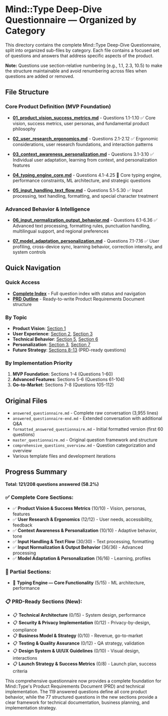 # Mind::Type Deep-Dive Questionnaire — Organized by Category

This directory contains the complete Mind::Type Deep-Dive Questionnaire, split into organized sub-files by category. Each file contains a focused set of questions and answers that address specific aspects of the product.

**Note:** Questions use section-relative numbering (e.g., 1.1, 2.3, 10.5) to make the structure maintainable and avoid renumbering across files when questions are added or removed.

## File Structure

### Core Product Definition (MVP Foundation)

- **[01_product_vision_success_metrics.md](01_product_vision_success_metrics.md)** - Questions 1.1-1.10 ✅
  Core vision, success metrics, user personas, and fundamental product philosophy

- **[02_user_research_ergonomics.md](02_user_research_ergonomics.md)** - Questions 2.1-2.12 ✅
  Ergonomic considerations, user research foundations, and interaction patterns

- **[03_context_awareness_personalization.md](03_context_awareness_personalization.md)** - Questions 3.1-3.10 ✅
  Individual user adaptation, learning from context, and personalization features

- **[04_typing_engine_core.md](04_typing_engine_core.md)** - Questions 4.1-4.25 🔄
  Core typing engine, performance constraints, ML architecture, and strategic questions

- **[05_input_handling_text_flow.md](05_input_handling_text_flow.md)** - Questions 5.1-5.30 ✅
  Input processing, text handling, formatting, and special character treatment

### Advanced Behavior & Intelligence

- **[06_input_normalization_output_behavior.md](06_input_normalization_output_behavior.md)** - Questions 6.1-6.36 ✅
  Advanced text processing, formatting rules, punctuation handling, multilingual support, and regional preferences

- **[07_model_adaptation_personalization.md](07_model_adaptation_personalization.md)** - Questions 7.1-7.16 ✅
  User profiling, cross-device sync, learning behavior, correction intensity, and system controls

## Quick Navigation

### Quick Access

- **[Complete Index](index.md)** - Full question index with status and navigation
- **[PRD Outline](../PRD_OUTLINE.md)** - Ready-to-write Product Requirements Document structure

### By Topic

- **Product Vision**: [Section 1](01_product_vision_success_metrics.md)
- **User Experience**: [Section 2](02_user_research_ergonomics.md), [Section 3](03_context_awareness_personalization.md)
- **Technical Behavior**: [Section 5](05_input_handling_text_flow.md), [Section 6](06_input_normalization_output_behavior.md)
- **Personalization**: [Section 3](03_context_awareness_personalization.md), [Section 7](07_model_adaptation_personalization.md)
- **Future Strategy**: [Sections 8-13](08_technical_architecture.md) (PRD-ready questions)

### By Implementation Priority

1. **MVP Foundation**: Sections 1-4 (Questions 1-60)
2. **Advanced Features**: Sections 5-6 (Questions 61-104)
3. **Go-to-Market**: Sections 7-8 (Questions 105-112)

## Original Files

- `answered_questionnaire.md` - Complete raw conversation (3,955 lines)
- `answered_questionnaire-end.md` - Extended conversation with additional Q&A
- `formatted_answered_questionnaire.md` - Initial formatted version (first 60 questions)
- `master_questionnaire.md` - Original question framework and structure
- `comprehensive_questions_overview.md` - Question categorization and overview
- Various template files and development iterations

## Progress Summary

**Total: 121/208 questions answered (58.2%)**

### ✅ Complete Core Sections:

- ✅ **Product Vision & Success Metrics** (10/10) - Vision, personas, features
- ✅ **User Research & Ergonomics** (12/12) - User needs, accessibility, feedback
- ✅ **Context Awareness & Personalization** (10/10) - Adaptive behavior, tone
- ✅ **Input Handling & Text Flow** (30/30) - Text processing, formatting
- ✅ **Input Normalization & Output Behavior** (36/36) - Advanced processing
- ✅ **Model Adaptation & Personalization** (16/16) - Learning, profiles

### 🔄 Partial Sections:

- 🔄 **Typing Engine — Core Functionality** (5/15) - ML architecture, performance

### 📋 PRD-Ready Sections (New):

- 📋 **Technical Architecture** (0/15) - System design, performance
- 📋 **Security & Privacy Implementation** (0/12) - Privacy-by-design, compliance
- 📋 **Business Model & Strategy** (0/10) - Revenue, go-to-market
- 📋 **Testing & Quality Assurance** (0/12) - QA strategy, validation
- 📋 **Design System & UI/UX Guidelines** (0/10) - Visual design, interactions
- 📋 **Launch Strategy & Success Metrics** (0/8) - Launch plan, success criteria

This comprehensive questionnaire now provides a complete foundation for Mind::Type's Product Requirements Document (PRD) and technical implementation. The 119 answered questions define all core product behavior, while the 77 structured questions in the new sections provide a clear framework for technical documentation, business planning, and implementation strategy.
